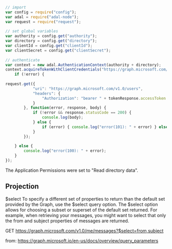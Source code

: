 
```javascript
// import
var config = require("config");
var adal = require("adal-node");
var request = require("request");
 
// set global variables
var authority = config.get("authority");
var directory = config.get("directory");
var clientId = config.get("clientId");
var clientSecret = config.get("clientSecret");
 
// authenticate
var context = new adal.AuthenticationContext(authority + directory);
context.acquireTokenWithClientCredentials("https://graph.microsoft.com/", clientId, clientSecret, function(error, tokenResponse) {
    if (!error) {
       
request.get({
            "uri": "https://graph.microsoft.com/v1.0/users",
            "headers": {
                "Authorization": "bearer " + tokenResponse.accessToken
            }
        }, function(error, response, body) {
            if (!error && response.statusCode == 200) {
                console.log(body);
            } else {
                if (error) { console.log("error(101): " + error) } else { console.log("error(102)"); console.log(body); };
            }
        });
               
    } else {
        console.log("error(100): " + error);
    }
});
```

The Application Permissions were set to "Read directory data".

## Projection
$select
To specify a different set of properties to return than the default set provided by the Graph, use the $select query option. The $select option allows for choosing a subset or superset of the default set returned. For example, when retrieving your messages, you might want to select that only the from and subject properties of messages are returned.

GET https://graph.microsoft.com/v1.0/me/messages?$select=from,subject

from: https://graph.microsoft.io/en-us/docs/overview/query_parameters 
